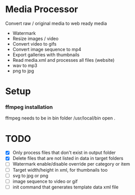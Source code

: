 # Media Processor
Convert raw / original media to web ready media
* Watermark
* Resize images / video
* Convert video to gifs
* Convert image sequence to mp4
* Export galleries with thumbnails
* Read media.xml and processes all files (website)
* wav to mp3
* png to jpg

# Setup
### ffmpeg installation
ffmpeg needs to be in bin folder
/usr/local/bin
open .

# TODO
- [X] Only process files that don't exist in output folder
- [X] Delete files that are not listed in data in target folders
- [ ] Watermark enable/disable override per category or item
- [ ] Target width/height in xml, for thumbnails too
- [ ] svg to jpg or png
- [ ] image sequence to video or gif
- [ ] init command that generates template data xml file
